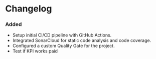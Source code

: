 # Changelog

### Added

- Setup initial CI/CD pipeline with GitHub Actions.
- Integrated SonarCloud for static code analysis and code coverage.
- Configured a custom Quality Gate for the project.
- Test if KPI works paid
